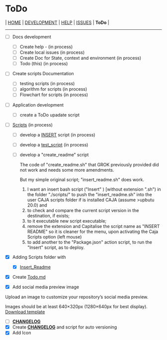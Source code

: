 # ToDo

| [HOME](../README.md) | [DEVELOPMENT](./Development.md) | [HELP](./help.md) | [ISSUES](./issues.md) | **ToDo** |

---

- [ ] Docs development 
  - [ ] Create help - (in process)
  - [ ] Create local issues (in process)
  - [ ] Create Doc for State, context and environment (in process)
  - [ ] Todo (this) (in process)

- [ ] Create scripts Documentation
  - [ ] testing scripts (in process)
  - [ ] algorithm for scripts (in process)
  - [ ] Flowchart for scripts (in process)

- [ ] Application development 
  - [ ] create a ToDo upadate script

- [ ] [Scripts](./scripts/INSERT) (in process)
  - [ ] develop a [INSERT](./scripts/INSERT) script (in process)
  - [ ] develop a [test_script](./scripts/test_script.sh) (in process)
  - [ ] develop a "create_readme" script

    The code of "create_readme.sh" that GROK previously provided did not work and needs some more amendments.

    But my simple original script; "insert_readme.sh" does work.

    1. I want an insert bash script ("Insert" ) [without extension ".sh") in the folder "./scripts/" to push the "insert_readme.sh" into the user CAJA scripts folder if is installed CAJA (assume >upbutu 20.0) and
    2. to check and compare the current script version in the destination, if exists;
    3. to it executable new script executable;
    4. remove the extension and Capitalise the script name as "INSERT README" so it is cleaner for the menu, upon activating the Caja Scripts option (left mouse)
    5. to add another to the "Package.json" action script, to run the "Insert" script, as to deploy.

- [x] Adding Scripts folder with

  - [x] [Insert_Readme](./scripts/insert_readme.sh)

- [x] Create [Todo.md](./ToDo.md)

- [x] Add social media preview image

Upload an image to customize your repository’s social media preview.

Images should be at least 640×320px (1280×640px for best display).
​ [Download template](../public/img/repository-open-graph-template.png)


- [ ]  **[CHANGELOG](../CHANGELOG.md)**
  - [x] Create **[CHANGELOG](../CHANGELOG.md)** and script for auto versioning
  - [x] Add Icon
